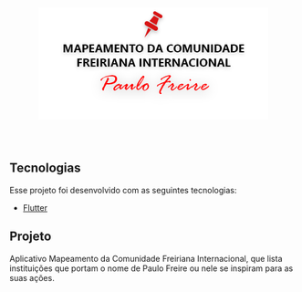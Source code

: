 <h1 align="center">
  <img alt="Mapeamento da Comunidade Freiriana Internacional" title="Mapeamento da Comunidade Freiriana Internacional" src="lib/assets/images/logo.png" />
</h1>
<br>

## Tecnologias

Esse projeto foi desenvolvido com as seguintes tecnologias:

- [Flutter](https://flutter.dev/)

## Projeto

Aplicativo Mapeamento da Comunidade Freiriana Internacional, que lista instituições que portam o nome de Paulo Freire ou nele se inspiram para as suas ações.
